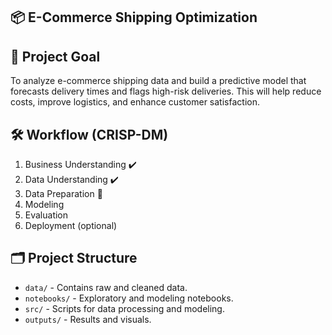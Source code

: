 ## 📦 E-Commerce Shipping Optimization

## 🎯 Project Goal
To analyze e-commerce shipping data and build a predictive model that forecasts delivery times and flags high-risk deliveries. This will help reduce costs, improve logistics, and enhance customer satisfaction.

## 🛠️ Workflow (CRISP-DM)
1. Business Understanding ✔️
2. Data Understanding ✔️
3. Data Preparation 🔄
4. Modeling
5. Evaluation
6. Deployment (optional)

## 🗂️ Project Structure
- `data/` - Contains raw and cleaned data.
- `notebooks/` - Exploratory and modeling notebooks.
- `src/` - Scripts for data processing and modeling.
- `outputs/` - Results and visuals.

